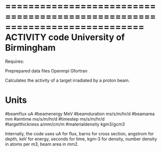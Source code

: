 ============================================================================
ACTIVITY code University of Birmingham
============================================================================

Requires:

Preprepared data files
Openmpi
Gfortran



Calculates the activity of a target irradiated by a proton beam.


Units
============================================================================
#beamflux                uA
#beamenergy              MeV
#beamduration            ms/s/m/hr/d
#beamarea                mm
#amtime                  ms/s/m/hr/d
#timestep                ms/s/m/hr/d          
#targetthickness         a/mm/cm/m
#materialdensity         kgm3/gcm3

Internally, the code uses uA for flux, barns for cross section, angstrom for depth, 
keV for energy, seconds for time, kgm-3 for density, number density in atoms per m3,
beam area in mm2.


